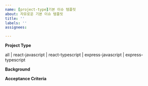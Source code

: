 ```yaml
---
name: [project-type]기본 이슈 템플릿
about: 자유로운 기본 이슈 템플릿
title: ''
labels: ''
assignees: 

---
```


**Project Type**

all | react-javascript | react-typescript | express-javascript | express-typescript

**Background**

**Acceptance Criteria**

